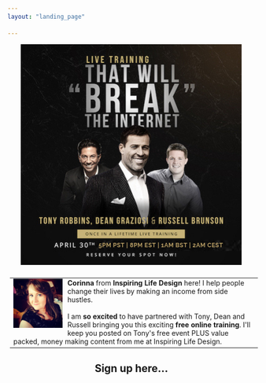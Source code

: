 ```yaml
---
layout: "landing_page"

---
```


<center>
<img src='/i/2019/kbb/live-training.png' alt='Tony Robbins, Dean Graziosi and Russell Brunson will reveal their best kept impact and income secrets'>
</center>

<br>

<center>
<table width="350" style="margin: 5px 5px 5px 5px;">
<tr>
<td>
<img src='/i/Cory.jpg' alt='Photo of Corinna' style="width: 100px; height: 100px; margin: 0 10px 10px 0px; float: left;">
<b>Corinna</b> from <b>Inspiring Life Design</b> here! I help people change their lives by making an income from side hustles. 
<br><br>
I am <b>so excited</b> to have partnered with Tony, Dean and Russell bringing you this exciting <b>free online training</b>. I'll keep you posted on Tony's free event PLUS value packed, money making content from me at Inspiring Life Design. 
</td>
</tr>
</table>
</center>


<center> 
<h2>Sign up here...</h2>
  
<script async data-uid="180aaffcaf" src="https://f.convertkit.com/180aaffcaf/8cf3dc13b9.js"></script>
</center>




